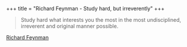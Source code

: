 +++
title = "Richard Feynman - Study hard, but irreverently"
+++
> Study hard what interests you the most in the most undisciplined, irreverent and original manner possible.

[Richard Feynman](https://en.wikipedia.org/wiki/Richard_Feynman)
